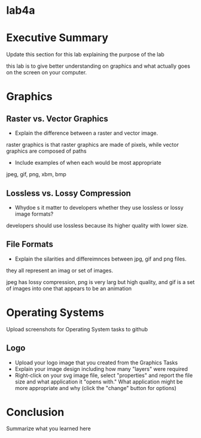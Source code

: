 # lab4a

# Executive Summary
Update this section for this lab explaining the purpose of the lab

this lab is to give better understanding on graphics and what actually goes on the screen on your computer.

# Graphics
## Raster vs. Vector Graphics
* Explain the difference between a raster and vector image.  

raster graphics is that raster graphics are made of pixels, while vector graphics are composed of paths

* Include examples of when each would be most appropriate 

jpeg, gif, png, xbm, bmp

## Lossless vs. Lossy Compression
* Whydoe s it matter to developers whether they use lossless or lossy image formats?  


developers should use lossless because its higher quality with lower size.

## File Formats
* Explain the silarities and differeimnces between jpg, gif and png files. 

they all represent an imag or set of images.

jpeg has lossy compression, png is very larg but high quality, and gif is a set of images into one that appears to be an animation

# Operating Systems
Upload screenshots for Operating System tasks to github



## Logo
* Upload your logo image that you created from the Graphics Tasks
* Explain your image design including how many "layers" were required
* Right-click on your svg image file, select "properties" and report the file size and what application it "opens with." What application might be more appropriate and why (click the "change" button for options)

# Conclusion
Summarize what you learned here
